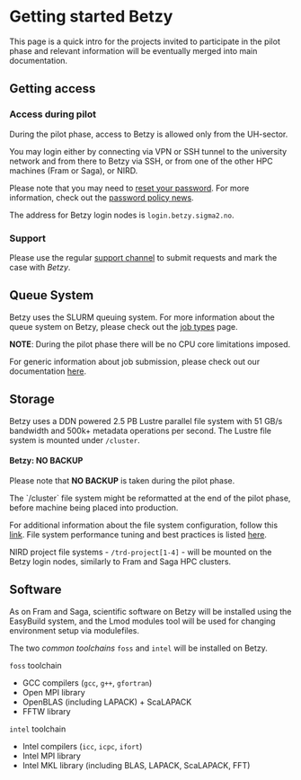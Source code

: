 # Getting started Betzy

This page is a quick intro for the projects invited to participate in the pilot
phase and relevant information will be eventually merged into main
documentation.

## Getting access

### Access during pilot

During the pilot phase, access to Betzy is allowed only from the UH-sector.

You may login either by connecting via VPN or SSH tunnel to the university 
network and from there to Betzy via SSH, or from one of the other HPC machines 
(Fram or Saga), or NIRD.

Please note that you may need to [reset your password](https://www.metacenter.no/user/).
For more information, check out the [password policy
news](https://www.sigma2.no/sigma2-launches-new-password-policy).

The address for Betzy login nodes is `login.betzy.sigma2.no`.

### Support

Please use the regular [support channel](/getting_help/support_line.md) to submit requests 
and mark the case with *Betzy*.

## Queue System

Betzy uses the SLURM queuing system. For more information about the queue
system on Betzy, please check out the [job types](/jobs/choosing_job_types.md)
page.

**NOTE**: During the pilot phase there will be no CPU core limitations imposed. 

For generic information about job submission, please check out our documentation [here](/jobs/submitting.md).


## Storage

Betzy uses a DDN powered 2.5 PB Lustre parallel file system with 51 GB/s bandwidth and 500k+  metadata operations per second.
The Lustre file system is mounted under `/cluster`.

<div class="alert alert-warning">
  <h4>Betzy: NO BACKUP</h4>
  <p>
    Please note that <strong>NO BACKUP</strong> is taken during the pilot phase.
	</p>
	<p>
    The `/cluster` file system might be reformatted at the end of the pilot phase, before machine being placed into production.
  </p>
</div>

For additional information about the file system configuration, follow this [link](/files_storage/clusters.md).
File system performance tuning and best practices is listed
[here](/files_storage/performance/lustre.md). 

NIRD project file systems - `/trd-project[1-4]` - will be mounted on the Betzy
login nodes, similarly to Fram and Saga HPC clusters.

## Software

As on Fram and Saga, scientific software on Betzy will be installed using the EasyBuild system, and the Lmod modules tool
will be used for changing environment setup via modulefiles.

The two *common toolchains* `foss` and `intel` will be installed on Betzy.

`foss` toolchain
* GCC compilers (`gcc`, `g++`, `gfortran`)
* Open MPI library
* OpenBLAS (including LAPACK) + ScaLAPACK
* FFTW library

`intel` toolchain
* Intel compilers (`icc`, `icpc`, `ifort`)
* Intel MPI library
* Intel MKL library (including BLAS, LAPACK, ScaLAPACK, FFT)
